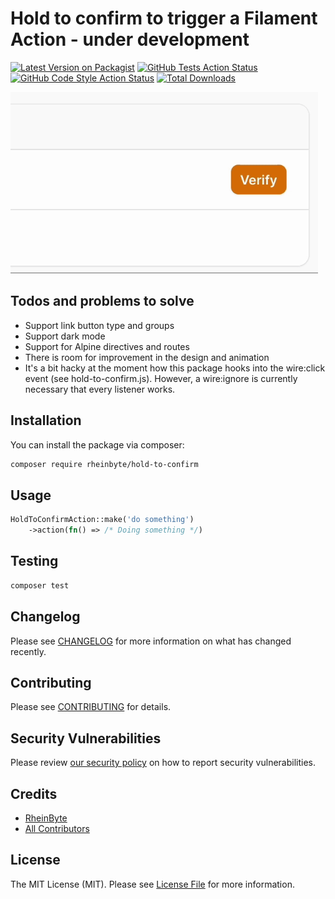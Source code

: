 # Hold to confirm to trigger a Filament Action - under development

[![Latest Version on Packagist](https://img.shields.io/packagist/v/rheinbyte/hold-to-confirm.svg?style=flat-square)](https://packagist.org/packages/rheinbyte/hold-to-confirm)
[![GitHub Tests Action Status](https://img.shields.io/github/actions/workflow/status/rheinbyte/hold-to-confirm/run-tests.yml?branch=main&label=tests&style=flat-square)](https://github.com/rheinbyte/hold-to-confirm/actions?query=workflow%3Arun-tests+branch%3Amain)
[![GitHub Code Style Action Status](https://img.shields.io/github/actions/workflow/status/rheinbyte/hold-to-confirm/fix-php-code-styling.yml?branch=main&label=code%20style&style=flat-square)](https://github.com/rheinbyte/hold-to-confirm/actions?query=workflow%3A"Fix+PHP+code+styling"+branch%3Amain)
[![Total Downloads](https://img.shields.io/packagist/dt/rheinbyte/hold-to-confirm.svg?style=flat-square)](https://packagist.org/packages/rheinbyte/hold-to-confirm)

![](art/hold-to-confirm.gif)

## Todos and problems to solve

- Support link button type and groups
- Support dark mode
- Support for Alpine directives and routes
- There is room for improvement in the design and animation
- It's a bit hacky at the moment how this package hooks into the wire:click event (see hold-to-confirm.js). However, a wire:ignore is currently necessary that every listener works. 

## Installation

You can install the package via composer:

```bash
composer require rheinbyte/hold-to-confirm
```

## Usage

```php
HoldToConfirmAction::make('do something')
    ->action(fn() => /* Doing something */)
```

## Testing

```bash
composer test
```

## Changelog

Please see [CHANGELOG](CHANGELOG.md) for more information on what has changed recently.

## Contributing

Please see [CONTRIBUTING](.github/CONTRIBUTING.md) for details.

## Security Vulnerabilities

Please review [our security policy](../../security/policy) on how to report security vulnerabilities.

## Credits

- [RheinByte](https://github.com/rheinbyte)
- [All Contributors](../../contributors)

## License

The MIT License (MIT). Please see [License File](LICENSE.md) for more information.

